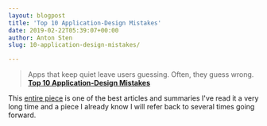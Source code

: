 ```yaml
---
layout: blogpost
title: 'Top 10 Application-Design Mistakes'
date: 2019-02-22T05:39:07+00:00
author: Anton Sten
slug: 10-application-design-mistakes/

---
```

>Apps that keep quiet leave users guessing. Often, they guess wrong.
**[Top 10 Application-Design Mistakes](https://www.nngroup.com/articles/top-10-application-design-mistakes/)**

This [entire piece](https://www.nngroup.com/articles/top-10-application-design-mistakes/) is one of the best articles and summaries I've read it a very long time and a piece I already know I will refer back to several times going forward. 
